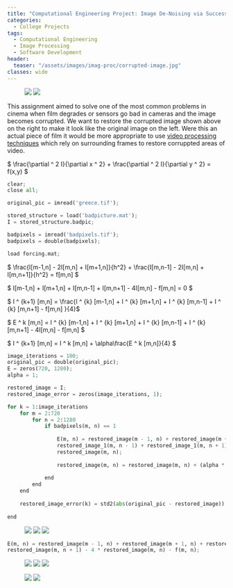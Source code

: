 ```yaml
---
title: "Computational Engineering Project: Image De-Noising via Successive Overrelaxation"
categories:
  - College Projects
tags:
  - Computational Engineering
  - Image Processing
  - Software Development
header:
  teaser: "/assets/images/imag-proc/corrupted-image.jpg"
classes: wide
---
```


<figure class="half">
    <img src="/assets/images/imag-proc/original-image.jpg">
    <img src="/assets/images/imag-proc/corrupted-image.jpg">
</figure>

This assignment aimed to solve one of the most common problems in cinema when film degrades or sensors go bad in cameras and the image becomes corrupted. We want to restore the corrupted image shown above on the right to make it look like the original image on the left. Were this an actual piece of film it would be more appropriate to use <a href="https://www.researchgate.net/publication/220267183_Video_inpainting_and_restoration_techniques">video processing techniques</a> which rely on surrounding frames to restore corruppted areas of video.

$ \frac{\partial ^ 2 I}{\partial x ^ 2} + \frac{\partial ^ 2 I}{\partial y ^ 2} = f(x,y) $

~~~py
clear;
close all;

original_pic = imread('greece.tif');

stored_structure = load('badpicture.mat');
I = stored_structure.badpic;

badpixels = imread('badpixels.tif');
badpixels = double(badpixels);

load forcing.mat;
~~~

$ \frac{I[m-1,n] - 2I[m,n] + I[m+1,n]}{h^2} + \frac{I[m,n-1] - 2I[m,n] + I[m,n+1]}{h^2} = f[m,n] $

$ I[m-1,n] + I[m+1,n] + I[m,n-1] + I[m,n+1] - 4I[m,n] - f[m,n] = 0 $

$ I ^ {k+1} [m,n] = \frac{I ^ {k} [m-1,n] + I ^ {k} [m+1,n] + I ^ {k} [m,n-1] + I ^ {k} [m,n+1] - f[m,n] }{4}$

$ E ^ k [m,n] = I ^ {k} [m-1,n] + I ^ {k} [m+1,n] + I ^ {k} [m,n-1] + I ^ {k} [m,n+1] - 4I[m,n] - f[m,n] $

$ I ^ {k+1} [m,n] = I ^ k [m,n] + \alpha\frac{E ^ k [m,n]}{4} $

~~~py
image_iterations = 100;
original_pic = double(original_pic);
E = zeros(720, 1280);
alpha = 1;
~~~

~~~py
restored_image = I;
restored_image_error = zeros(image_iterations, 1);
~~~

~~~py
for k = 1:image_iterations   
    for m = 2:720
        for n = 2:1280
            if badpixels(m, n) == 1
            
                E(m, n) = restored_image(m - 1, n) + restored_image(m + 1, n) +...
                restored_image_1(m, n - 1) + restored_image_1(m, n + 1) - 4 *...
                restored_image(m, n);
                
                restored_image(m, n) = restored_image(m, n) + (alpha * (E(m, n) / 4));
                
            end
        end
    end
    
    restored_image_error(k) = std2(abs(original_pic - restored_image));
    
end
~~~

<figure class="third">
    <img src="/assets/images/imag-proc/restored-image-100.jpg">
    <img src="/assets/images/imag-proc/restored-image-400.jpg">
    <img src="/assets/images/imag-proc/restored-image-800.jpg">
</figure>

~~~py           
E(m, n) = restored_image(m - 1, n) + restored_image(m + 1, n) + restored_image(m, n - 1) + ...
restored_image(m, n + 1) - 4 * restored_image(m, n) - f(m, n);
~~~

<figure class="third">
    <img src="/assets/images/imag-proc/restored-image-100-ff.jpg">
    <img src="/assets/images/imag-proc/restored-image-400-ff.jpg">
    <img src="/assets/images/imag-proc/restored-image-800-ff.jpg">
</figure>

<figure class="half">
    <img src="/assets/images/imag-proc/restored-image-2000.jpg">
    <img src="/assets/images/imag-proc/restored-image-2000-ff.jpg">
</figure>

<figure>
  <img src="/assets/images/imag-proc/results.jpg" alt=""> 
</figure>
